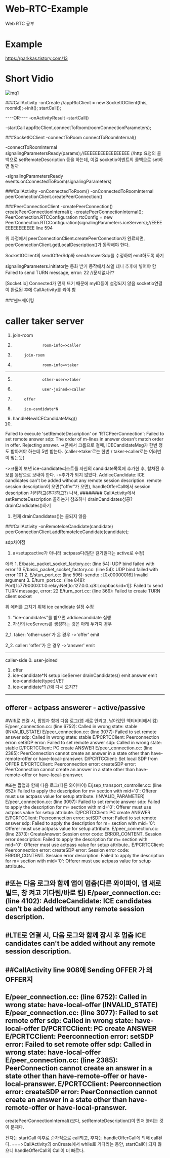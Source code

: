 # Web-RTC-Example
Web RTC 공부

# Example
https://parkkas.tistory.com/13


# Short Vidio
[![mq1](https://user-images.githubusercontent.com/52353492/109332328-49e8e680-78a1-11eb-94c2-1c65b9ad9083.jpg)](https://youtu.be/yAI7zfQ2Fsk)


###CallActivity
-onCreate
//appRtcClient = new SocketIOClient(this, roomId);->init();
startCall();

----OR----
-onActivityResult
-startCall()

-startCall
appRtcClient.connectToRoom(roomConnectionParameters);

###SocketIOClient
-connectToRoom
connectToRoomInternal()

-connectToRoomInternal
signalingParametersReady(params);//EEEEEEEEEEEEEEEEE
//http 요청의 콜백으로 setRemoteDescription 등을 하는데, 이걸 socketio이벤트의 콜백으로 set하면 될까

-signalingParametersReady
events.onConnectedToRoom(signalingParameters)

###CallActivity
-onConnectedToRoom()
-onConnectedToRoomInternal
peerConnectionClient.createPeerConnection()

###PeerConnectionClient
-createPeerConnection()
createPeerConnectionInternal();
-createPeerConnectionInternal();
PeerConnection.RTCConfiguration rtcConfig =
        new PeerConnection.RTCConfiguration(signalingParameters.iceServers);//EEEEEEEEEEEEEEE line 594


위 과정에서 peerConnectionClient.createPeerConnection가 완료되면,
peerConnectionClient.getLocalDescription()가 동작해야 한다.

SocketIOClient의 sendOfferSdp와 sendAnswerSdp를 수정하여 emit하도록 하기

signalingParameters.initiator는 통화 받기 동작에서 쓰일 테니 추후에 넣어야 함
Failed to send TURN message, error: 22 //문제없나??

[Socket.io] Connected가 먼저 뜨기 때문에 myID등이 설정되지 않음
socketio연결이 완료된 후에 CallActivity를 켜야 함

###핸드쉐이킹 

#	caller		taker		server
1.	join-room
2.					room-info=>caller
3.			join-room
4.					room-info=>taker
-------------------------------------------------------------
5.					other-user=>taker
6.					user-joined=>caller
7.			offer
8.			ice-candidate*N
9.	handleNewICECandidateMsg()
10. 

Failed to execute 'setRemoteDescription' on 'RTCPeerConnection':
Failed to set remote answer sdp:
The order of m-lines in answer doesn't match order in offer. Rejecting answer.
->폰에서 크롬으로 걸때, ICECandidateMsg가 한번 정도 받아져야 하는데 5번 받는다.
(caller->taker로는 한번 / taker->caller로는 여러번이 맞는듯)

->크롬이 보낸 ice-candidate리스트를 자신의 candidate목록에 추가한 후,
합쳐진 후보를 응답으로 보내야 한다.
->추가가 되지 않았다.
AddIceCandidate: ICE candidates can't be added without any remote session description.
remote session description이 오면("offer"가 오면),
handleOfferCall에서 session description 처리하고(추가하고?) 나서,
########
CallActivity에서 setRemoteDescription 콜하는거 참조하니 drainCandidates성공?
drainCandidates()하기
1. 현재 drainCandidates()는 콜되지 않음

###CallActivity
-onRemoteIceCandidate(candidate)
peerConnectionClient.addRemoteIceCandidate(candidate);

sdp차이점
1. a=setup:active가 아니라 :actpass다(일단 걸기일때는 active로 수정)

에러
1. 
E/basic_packet_socket_factory.cc: (line 54): UDP bind failed with error 13
E/basic_packet_socket_factory.cc: (line 54): UDP bind failed with error 101
2. 
E/stun_port.cc: (line 596): sendto : [0x00000016] Invalid argument
3. 
E/turn_port.cc: (line 848): Port[1c779000:0:1:0:relay:Net[lo:127.0.0.x/8:Loopback:id=1]]: Failed to send TURN message, error: 22
E/turn_port.cc: (line 369): Failed to create TURN client socket

위 에러를 고치기 위해 ice candidate 설정 수정
1. "ice-candidates"를 받으면 addicecandidate 실행
2. 자신의 iceServers를 생성하는 것은 아래 두가지 경우

2_1. taker: 'other-user'가 온 경우
->'offer' emit

2_2. caller: 'offer'가 온 경우
->'answer' emit

----------------------------
caller-side
0. user-joined
1. offer
2. ice-candidate*N
setup iceServer
drainCandidates()
emit answer
emit ice-candidate(type:)//E?
3. ice-candidate*1 //왜 다시 오지??

------------------------------
offerer - actpass
answerer - active/passive
-------------------------------
#Wifi로 연결 시, 팝업과 함께 다음 로그(앱 새로 안켜고, 남아있던 액티비티에서 킴)
E/peer_connection.cc: (line 6752): Called in wrong state: stable (INVALID_STATE)
E/peer_connection.cc: (line 3077): Failed to set remote answer sdp: Called in wrong state: stable
E/PCRTCClient: Peerconnection error: setSDP error: Failed to set remote answer sdp: Called in wrong state: stable
D/PCRTCClient: PC create ANSWER
E/peer_connection.cc: (line 2385): PeerConnection cannot create an answer in a state other than have-remote-offer or have-local-pranswer.
D/PCRTCClient: Set local SDP from OFFER
E/PCRTCClient: Peerconnection error: createSDP error: PeerConnection cannot create an answer in a state other than have-remote-offer or have-local-pranswer.

#또는 팝업과 함께 다음 로그(다른 와이파이)
E/jsep_transport_controller.cc: (line 652): Failed to apply the description for m= section with mid='0': Offerer must use actpass value for setup attribute. (INVALID_PARAMETER)
E/peer_connection.cc: (line 3097): Failed to set remote answer sdp: Failed to apply the description for m= section with mid='0': Offerer must use actpass value for setup attribute.
D/PCRTCClient: PC create ANSWER
E/PCRTCClient: Peerconnection error: setSDP error: Failed to set remote answer sdp: Failed to apply the description for m= section with mid='0': Offerer must use actpass value for setup attribute.
E/peer_connection.cc: (line 2373): CreateAnswer: Session error code: ERROR_CONTENT. Session error description: Failed to apply the description for m= section with mid='0': Offerer must use actpass value for setup attribute..
E/PCRTCClient: Peerconnection error: createSDP error: Session error code: ERROR_CONTENT. Session error description: Failed to apply the description for m= section with mid='0': Offerer must use actpass value for setup attribute..

#또는 다음 로그와 함께 앱이 멈춤(다른 와이파이, 앱 새로 빌드, 창 켜고 기다림/바로 킴)
E/peer_connection.cc: (line 4102): AddIceCandidate: ICE candidates can't be added without any remote session description.
--------------------------------------------------
#LTE로 연결 시, 다음 로그와 함께 잠시 후 멈춤
ICE candidates can't be added without any remote session description.
--------------------------------------------------
##CallActivity line 908에 Sending OFFER 가 왜 OFFER지
--------------------------------------------------
E/peer_connection.cc: (line 6752): Called in wrong state: have-local-offer (INVALID_STATE)
E/peer_connection.cc: (line 3077): Failed to set remote offer sdp: Called in wrong state: have-local-offer
D/PCRTCClient: PC create ANSWER
E/PCRTCClient: Peerconnection error: setSDP error: Failed to set remote offer sdp: Called in wrong state: have-local-offer
E/peer_connection.cc: (line 2385): PeerConnection cannot create an answer in a state other than have-remote-offer or have-local-pranswer.
E/PCRTCClient: Peerconnection error: createSDP error: PeerConnection cannot create an answer in a state other than have-remote-offer or have-local-pranswer.
---------------------------------------------------
createPeerConnectionInternal()보다,
setRemoteDescription()이 먼저 불리는 것이 문제다.

전자는 startCall 이후로 순차적으로 call되고,
후자는 handleOfferCall에 의해 call된다.
===>CallActivity의 onCreate에서 while로 기다리는 동안, startCall이 되지 않으니 handleOfferCall의 Call이 더 빠르다.





